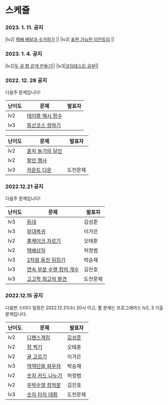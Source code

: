 # 스케쥴
### 2023. 1. 11. 공지
|lv2| [택배 배달과 수거하기](https://school.programmers.co.kr/learn/courses/30/lessons/150369) ||
|lv3| [표현 가능한 이진트리](https://school.programmers.co.kr/learn/courses/30/lessons/150367) ||

### 2023. 1. 4. 공지
|lv2|[두 큐 합 같게 만들기](https://school.programmers.co.kr/learn/courses/30/lessons/118667)||
|lv3|[코딩테스트 공부](https://school.programmers.co.kr/learn/courses/30/lessons/118668)||

### 2022. 12. 28 공지
다음주 문제입니다!

|난이도|문제|발표자|
|------|---|---|
|lv2|[테이블 해시 함수](https://school.programmers.co.kr/learn/courses/30/lessons/147354)||
|lv3|[등산코스 정하기](https://school.programmers.co.kr/learn/courses/30/lessons/118669)||

|난이도|문제|발표자|
|------|---|---|
|lv2|[혼자 놀기의 달인](https://school.programmers.co.kr/learn/courses/30/lessons/131130)||
|lv2|[할인 행사](https://school.programmers.co.kr/learn/courses/30/lessons/131127)||
|lv3|[카운트 다운](https://school.programmers.co.kr/learn/courses/30/lessons/131129)|도전문제|


### 2022.12.21 공지
다음주 문제입니다!

|난이도|문제|발표자|
|------|---|---|
|lv3|[등대](https://school.programmers.co.kr/learn/courses/30/lessons/133500)|김성준|
|lv3|[부대복귀](https://school.programmers.co.kr/learn/courses/30/lessons/132266)|이가은|
|lv2|[롤케이크 자르기](https://school.programmers.co.kr/learn/courses/30/lessons/132265)|오태훈|
|lv2|[택배상자](https://school.programmers.co.kr/learn/courses/30/lessons/131704)|허정범|
|lv3|[2차원 동전 뒤집기](https://school.programmers.co.kr/learn/courses/30/lessons/131703)|박승재|
|lv3|[연속 부분 수열 합의 개수](https://school.programmers.co.kr/learn/courses/30/lessons/131701)|김진호|
|lv3|[고고학 최고의 발견](https://school.programmers.co.kr/learn/courses/30/lessons/131702)|도전문제|


### 2022.12.15 공지
다음번 스터디 일정은 2022.12.21(수) 20시 이고, 풀 문제는 프로그래머스 lv2, 3 기출 문제입니다.

|난이도|문제|발표자|
|------|---|---|
|lv2|[디펜스게임](https://school.programmers.co.kr/learn/courses/30/lessons/142085)|[김성준](https://github.com/Vailish/ZICO_Algorithm_Study/blob/master/%EA%B9%80%EC%84%B1%EC%A4%80/3%EC%B0%A8(2022.12.14~)/1%EC%A3%BC%EC%B0%A8(2022.12.15%20~%2012.21)/prog_142085_%EB%94%94%ED%8E%9C%EC%8A%A4_%EA%B2%8C%EC%9E%84/s1.py)|
|lv2|[점 찍기](https://school.programmers.co.kr/learn/courses/30/lessons/140107)|오태훈|
|lv2|[귤 고르기](https://school.programmers.co.kr/learn/courses/30/lessons/138476)|이가은|
|lv3|[억억단을 외우자](https://school.programmers.co.kr/learn/courses/30/lessons/138475)|박승재|
|lv2|[숫자 카드 나누기](https://school.programmers.co.kr/learn/courses/30/lessons/135807)|허정범|
|lv2|[우박수열 정적분](https://school.programmers.co.kr/learn/courses/30/lessons/134239)|김진호|
|lv3|[숫자 타자 대회](https://school.programmers.co.kr/learn/courses/30/lessons/136797)|도전문제|
